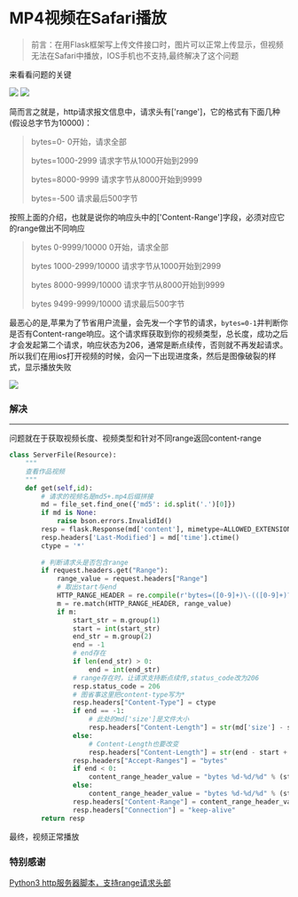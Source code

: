 # MP4视频在Safari播放

>  前言：在用Flask框架写上传文件接口时，图片可以正常上传显示，但视频无法在Safari中播放，IOS手机也不支持,最终解决了这个问题



来看看问题的关键

<img src="http://qiniu.s001.xin/flask/content_range.png">

<img src="http://qiniu.s001.xin/flask/range.png">

简而言之就是，http请求报文信息中，请求头有['range']，它的格式有下面几种(假设总字节为10000)：

> bytes=0-			0开始，请求全部
>
> bytes=1000-2999	请求字节从1000开始到2999
>
> bytes=8000-9999	请求字节从8000开始到9999
>
> bytes=-500		请求最后500字节

按照上面的介绍，也就是说你的响应头中的['Content-Range']字段，必须对应它的range做出不同响应

> bytes 0-9999/10000		0开始，请求全部
>
> bytes 1000-2999/10000	请求字节从1000开始到2999
>
> bytes 8000-9999/10000	请求字节从8000开始到9999
>
> bytes 9499-9999/10000		请求最后500字节

最恶心的是,苹果为了节省用户流量，会先发一个字节的请求，`bytes=0-1`并判断你是否有Content-range响应。这个请求辉获取到你的视频类型，总长度，成功之后才会发起第二个请求，响应状态为206，通常是断点续传，否则就不再发起请求。所以我们在用ios打开视频的时候，会闪一下出现进度条，然后是图像破裂的样式，显示播放失败

<img src="http://qiniu.s001.xin/flask/video206.png">

### 解决

------

问题就在于获取视频长度、视频类型和针对不同range返回content-range

```python
class ServerFile(Resource):
    """
    查看作品视频
    """
    def get(self,id):
        # 请求的视频名是md5+.mp4后缀拼接
        md = file_set.find_one({'md5': id.split('.')[0]})
        if md is None:
            raise bson.errors.InvalidId()
        resp = flask.Response(md['content'], mimetype=ALLOWED_EXTENSIONS[md['mime']])
        resp.headers['Last-Modified'] = md['time'].ctime()
        ctype = '*'
        
        # 判断请求头是否包含range
        if request.headers.get("Range"):
            range_value = request.headers["Range"]
            # 取出start与end
            HTTP_RANGE_HEADER = re.compile(r'bytes=([0-9]+)\-(([0-9]+)?)')
            m = re.match(HTTP_RANGE_HEADER, range_value)
            if m:
                start_str = m.group(1)
                start = int(start_str)
                end_str = m.group(2)
                end = -1
                # end存在
                if len(end_str) > 0:
                    end = int(end_str)
                # range存在时，让请求支持断点续传,status_code改为206
                resp.status_code = 206
                # 图省事这里把content-type写为*
                resp.headers["Content-Type"] = ctype
                if end == -1:
                    # 此处的md['size']是文件大小
                    resp.headers["Content-Length"] = str(md['size'] - start)
                else:
                    # Content-Length也要改变
                    resp.headers["Content-Length"] = str(end - start + 1)
                resp.headers["Accept-Ranges"] = "bytes"
                if end < 0:
                    content_range_header_value = "bytes %d-%d/%d" % (start, md['size'] - 1, md['size'])
                else:
                    content_range_header_value = "bytes %d-%d/%d" % (start, end, md['size'])
                resp.headers["Content-Range"] = content_range_header_value
                resp.headers["Connection"] = "keep-alive"
        return resp
```

最终，视频正常播放

### 特别感谢

<a href="https://blog.csdn.net/cteng/article/details/52791723">Python3 http服务器脚本，支持range请求头部</a>
